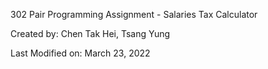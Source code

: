 302 Pair Programming Assignment - 
Salaries Tax Calculator 


Created by: Chen Tak Hei, Tsang Yung


Last Modified on: March 23, 2022
